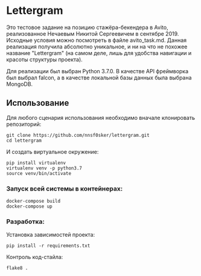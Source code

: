 # Lettergram


Это тестовое задание на позицию стажёра-бекендера в Avito, реализованное Нечаевым Никитой Сергеевичем в сентябре 2019.
Исходные условия можно посмотреть в файле avito_task.md. Данная реализация получила абсолютно уникальное, и ни на что не
похожее название "Lettergram" (на самом деле, лишь для удобства навигации и красоты структуры проекта).

Для реализации был выбран Python 3.7.0. В качестве API фреймворка был выбрал falcon, а в качестве локальной базы данных 
была выбрана MongoDB.


## Использование

Для любого сценария использования необходимо вначале клонировать репозиторий:

    git clone https://github.com/nnsf0sker/lettergram.git
    cd lettergram
    
И создать виртуальное окружение:

    pip install virtualenv
    virtualenv venv -p python3.7
    source venv/bin/activate

### Запуск всей системы в контейнерах:

    docker-compose build
    docker-compose up

### Разработка:

Установка зависимостей проекта:
    
    pip install -r requirements.txt

Контроль код-стайла:

    flake8 .
